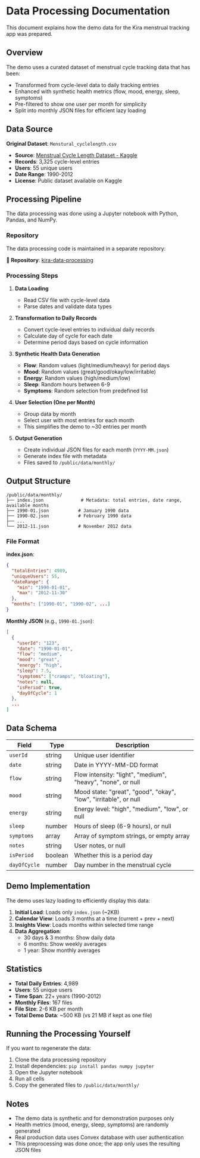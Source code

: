 # Data Processing Documentation

This document explains how the demo data for the Kira menstrual tracking app was prepared.

## Overview

The demo uses a curated dataset of menstrual cycle tracking data that has been:

- Transformed from cycle-level data to daily tracking entries
- Enhanced with synthetic health metrics (flow, mood, energy, sleep, symptoms)
- Pre-filtered to show one user per month for simplicity
- Split into monthly JSON files for efficient lazy loading

## Data Source

**Original Dataset**: `Menstural_cyclelength.csv`

- **Source**: [Menstrual Cycle Length Dataset - Kaggle](https://www.kaggle.com/datasets/himanshukumar7079/menstural-cycle-lengtg)
- **Records**: 3,325 cycle-level entries
- **Users**: 55 unique users
- **Date Range**: 1990-2012
- **License**: Public dataset available on Kaggle

## Processing Pipeline

The data processing was done using a Jupyter notebook with Python, Pandas, and NumPy.

### Repository

The data processing code is maintained in a separate repository:

**📁 Repository**: [kira-data-processing](https://github.com/Khusro-S/kira-data-processing)

### Processing Steps

1. **Data Loading**
   - Read CSV file with cycle-level data
   - Parse dates and validate data types

2. **Transformation to Daily Records**
   - Convert cycle-level entries to individual daily records
   - Calculate day of cycle for each date
   - Determine period days based on cycle information

3. **Synthetic Health Data Generation**
   - **Flow**: Random values (light/medium/heavy) for period days
   - **Mood**: Random values (great/good/okay/low/irritable)
   - **Energy**: Random values (high/medium/low)
   - **Sleep**: Random hours between 6-9
   - **Symptoms**: Random selection from predefined list

4. **User Selection (One per Month)**
   - Group data by month
   - Select user with most entries for each month
   - This simplifies the demo to ~30 entries per month

5. **Output Generation**
   - Create individual JSON files for each month (`YYYY-MM.json`)
   - Generate index file with metadata
   - Files saved to `/public/data/monthly/`

## Output Structure

```
/public/data/monthly/
├── index.json              # Metadata: total entries, date range, available months
├── 1990-01.json           # January 1990 data
├── 1990-02.json           # February 1990 data
├── ...
└── 2012-11.json           # November 2012 data
```

### File Format

**index.json**:

```json
{
  "totalEntries": 4989,
  "uniqueUsers": 55,
  "dateRange": {
    "min": "1990-01-01",
    "max": "2012-11-30"
  },
  "months": ["1990-01", "1990-02", ...]
}
```

**Monthly JSON** (e.g., `1990-01.json`):

```json
[
  {
    "userId": "123",
    "date": "1990-01-01",
    "flow": "medium",
    "mood": "great",
    "energy": "high",
    "sleep": 7.5,
    "symptoms": ["cramps", "bloating"],
    "notes": null,
    "isPeriod": true,
    "dayOfCycle": 1
  },
  ...
]
```

## Data Schema

| Field        | Type    | Description                                                      |
| ------------ | ------- | ---------------------------------------------------------------- |
| `userId`     | string  | Unique user identifier                                           |
| `date`       | string  | Date in YYYY-MM-DD format                                        |
| `flow`       | string  | Flow intensity: "light", "medium", "heavy", "none", or null      |
| `mood`       | string  | Mood state: "great", "good", "okay", "low", "irritable", or null |
| `energy`     | string  | Energy level: "high", "medium", "low", or null                   |
| `sleep`      | number  | Hours of sleep (6-9 hours), or null                              |
| `symptoms`   | array   | Array of symptom strings, or empty array                         |
| `notes`      | string  | User notes, or null                                              |
| `isPeriod`   | boolean | Whether this is a period day                                     |
| `dayOfCycle` | number  | Day number in the menstrual cycle                                |

## Demo Implementation

The demo uses lazy loading to efficiently display this data:

1. **Initial Load**: Loads only `index.json` (~2KB)
2. **Calendar View**: Loads 3 months at a time (current + prev + next)
3. **Insights View**: Loads months within selected time range
4. **Data Aggregation**:
   - 30 days & 3 months: Show daily data
   - 6 months: Show weekly averages
   - 1 year: Show monthly averages

## Statistics

- **Total Daily Entries**: 4,989
- **Users**: 55 unique users
- **Time Span**: 22+ years (1990-2012)
- **Monthly Files**: 167 files
- **File Size**: 2-6 KB per month
- **Total Demo Data**: ~500 KB (vs 21 MB if kept as one file)

## Running the Processing Yourself

If you want to regenerate the data:

1. Clone the data processing repository
2. Install dependencies: `pip install pandas numpy jupyter`
3. Open the Jupyter notebook
4. Run all cells
5. Copy the generated files to `/public/data/monthly/`

## Notes

- The demo data is synthetic and for demonstration purposes only
- Health metrics (mood, energy, sleep, symptoms) are randomly generated
- Real production data uses Convex database with user authentication
- This preprocessing was done once; the app only uses the resulting JSON files
